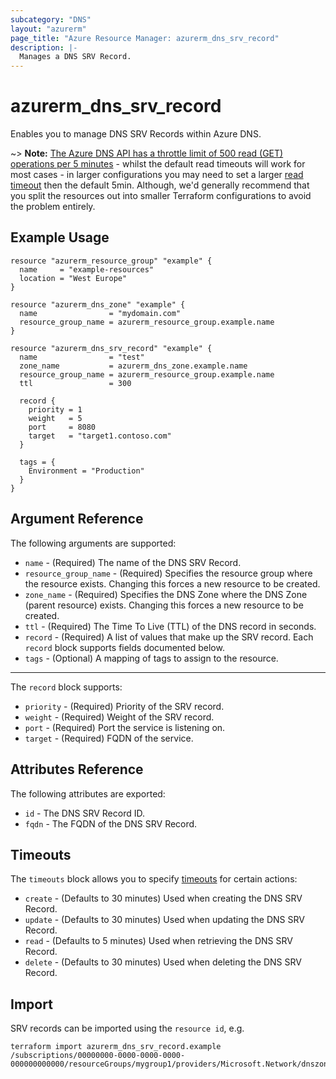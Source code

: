 ```yaml
---
subcategory: "DNS"
layout: "azurerm"
page_title: "Azure Resource Manager: azurerm_dns_srv_record"
description: |-
  Manages a DNS SRV Record.
---
```


# azurerm_dns_srv_record

Enables you to manage DNS SRV Records within Azure DNS.

~> **Note:** [The Azure DNS API has a throttle limit of 500 read (GET) operations per 5 minutes](https://docs.microsoft.com/azure/azure-resource-manager/management/request-limits-and-throttling#network-throttling) - whilst the default read timeouts will work for most cases - in larger configurations you may need to set a larger [read timeout](https://www.terraform.io/language/resources/syntax#operation-timeouts) then the default 5min. Although, we'd generally recommend that you split the resources out into smaller Terraform configurations to avoid the problem entirely.

## Example Usage

```hcl
resource "azurerm_resource_group" "example" {
  name     = "example-resources"
  location = "West Europe"
}

resource "azurerm_dns_zone" "example" {
  name                = "mydomain.com"
  resource_group_name = azurerm_resource_group.example.name
}

resource "azurerm_dns_srv_record" "example" {
  name                = "test"
  zone_name           = azurerm_dns_zone.example.name
  resource_group_name = azurerm_resource_group.example.name
  ttl                 = 300

  record {
    priority = 1
    weight   = 5
    port     = 8080
    target   = "target1.contoso.com"
  }

  tags = {
    Environment = "Production"
  }
}
```

## Argument Reference

The following arguments are supported:

* `name` - (Required) The name of the DNS SRV Record.
* `resource_group_name` - (Required) Specifies the resource group where the resource exists. Changing this forces a new resource to be created.
* `zone_name` - (Required) Specifies the DNS Zone where the DNS Zone (parent resource) exists. Changing this forces a new resource to be created.
* `ttl` - (Required) The Time To Live (TTL) of the DNS record in seconds.
* `record` - (Required) A list of values that make up the SRV record. Each `record` block supports fields documented below.
* `tags` - (Optional) A mapping of tags to assign to the resource.

---

The `record` block supports:

* `priority` - (Required) Priority of the SRV record.
* `weight` - (Required) Weight of the SRV record.
* `port` - (Required) Port the service is listening on.
* `target` - (Required) FQDN of the service.

## Attributes Reference

The following attributes are exported:

* `id` - The DNS SRV Record ID.
* `fqdn` - The FQDN of the DNS SRV Record.

## Timeouts

The `timeouts` block allows you to specify [timeouts](https://www.terraform.io/docs/configuration/resources.html#timeouts) for certain actions:

* `create` - (Defaults to 30 minutes) Used when creating the DNS SRV Record.
* `update` - (Defaults to 30 minutes) Used when updating the DNS SRV Record.
* `read` - (Defaults to 5 minutes) Used when retrieving the DNS SRV Record.
* `delete` - (Defaults to 30 minutes) Used when deleting the DNS SRV Record.

## Import

SRV records can be imported using the `resource id`, e.g.

```shell
terraform import azurerm_dns_srv_record.example /subscriptions/00000000-0000-0000-0000-000000000000/resourceGroups/mygroup1/providers/Microsoft.Network/dnszones/zone1/SRV/myrecord1
```
